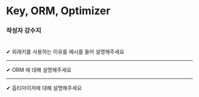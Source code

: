 # Key, ORM, Optimizer

### **작성자 강수지** <br><br>

✔ 외래키를 사용하는 이유를 예시를 들어 설명해주세요

---

✔ ORM 에 대해 설명해주세요

---

✔ 옵티마이저에 대해 설명해주세요